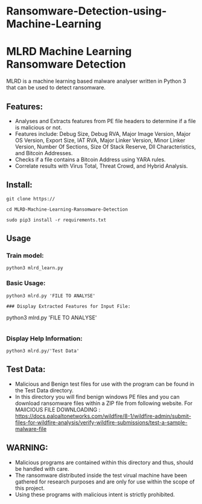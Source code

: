 # Ransomware-Detection-using-Machine-Learning
# MLRD Machine Learning Ransomware Detection
MLRD is a machine learning based malware analyser written in Python 3 that can be used to detect ransomware.


## Features:
* Analyses and Extracts features from PE file headers to determine if a file is malicious or not.
* Features include: Debug Size, Debug RVA, Major Image Version, Major OS Version, Export Size, IAT RVA, Major Linker Version, Minor Linker Version, Number Of Sections, Size Of Stack Reserve, Dll Characteristics, and Bitcoin Addresses.
* Checks if a file contains a Bitcoin Address using YARA rules.
* Correlate results with Virus Total, Threat Crowd, and Hybrid Analysis.

## Install:
```
git clone https://

cd MLRD-Machine-Learning-Ransomware-Detection

sudo pip3 install -r requirements.txt
```
## Usage

### Train model:
```
python3 mlrd_learn.py
```

### Basic Usage:
```
python3 mlrd.py 'FILE TO ANALYSE'
```
```
### Display Extracted Features for Input File:
```
python3 mlrd.py 'FILE TO ANALYSE'
```
```
### Display Help Information:
```
python3 mlrd.py/'Test Data'
```

## Test Data:
* Malicious and Benign test files for use with the program can be found in the Test Data directory.
* In this directory you will find benign windows PE files and you can download ransomware files within a ZIP file from following website.
For MAlICIOUS FILE DOWNLOADING : https://docs.paloaltonetworks.com/wildfire/8-1/wildfire-admin/submit-files-for-wildfire-analysis/verify-wildfire-submissions/test-a-sample-malware-file

## WARNING:
* Malicious programs are contained within this directory and thus, should be handled with care.
* The ransomware distributed inside the test virual machine have been gathered for research purposes and are only for use within the scope of this project.
* Using these programs with malicious intent is strictly prohibited. 
